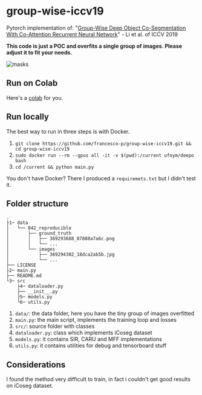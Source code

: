 # group-wise-iccv19
Pytorch implementation of: "[Group-Wise Deep Object Co-Segmentation With Co-Attention Recurrent Neural Network](http://openaccess.thecvf.com/content_ICCV_2019/html/Li_Group-Wise_Deep_Object_Co-Segmentation_With_Co-Attention_Recurrent_Neural_Network_ICCV_2019_paper.html)" - Li et al. of ICCV 2019 

**This code is just a POC and overfits a single group of images. Please adjust it to fit your needs.**

![masks](data/fig1.png)


## Run on Colab

Here's a [colab](https://colab.research.google.com/drive/1Qu9OeyABD3iV-4u1K76XmOCwh_IrcCz5?usp=sharing) for you.


## Run locally

The best way to run in three steps is with Docker.

1. `git clone https://github.com/francesco-p/group-wise-iccv19.git && cd group-wise-iccv19`
2. `sudo docker run --rm --gpus all -it -v $(pwd):/current ufoym/deepo bash`
3. `cd /current && python main.py`

You don't have Docker? There I produced a `requiremets.txt` but I didn't test it.


## Folder structure

```
.
├1─ data
│   └── 042_reproducible
│       ├── ground_truth
│       │   ├── 369293688_87888a7a6c.png
│       │   └── ...
│       └── images
│           ├── 369294302_18dca2ab5b.jpg
│           └── ...
├── LICENSE
├2─ main.py
├── README.md
└3─ src
    ├4─ dataloader.py
    ├── __init__.py
    ├5─ models.py
    └6─ utils.py
```

1. `data/`: the data folder, here you have the tiny group of images overfitted
2. `main.py`: the main script, implements the training loop and losses
3. `src/`: source folder with classes
4. `dataloader.py`: class which implements iCoseg dataset
5. `models.py`: it contains SIR, CARU and MFF implementations
6. `utils.py`: it contains utilities for debug and tensorboard stuff


## Considerations

I found the method very difficult to train, in fact i couldn't get good results on iCoseg dataset.

